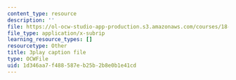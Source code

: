 ```yaml
---
content_type: resource
description: ''
file: https://ol-ocw-studio-app-production.s3.amazonaws.com/courses/18-06sc-linear-algebra-fall-2011/1d346aa7f488587eb25b2b8e0b1e41cd_JibVXBElKL0.vtt
file_type: application/x-subrip
learning_resource_types: []
resourcetype: Other
title: 3play caption file
type: OCWFile
uid: 1d346aa7-f488-587e-b25b-2b8e0b1e41cd
---
```

